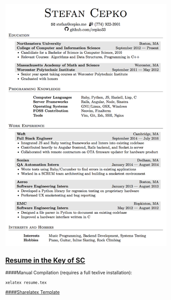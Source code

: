 ![resume png](https://raw.githubusercontent.com/cepko33/Resume/master/resume.png)

## [Resume in the Key of SC](https://github.com/cepko33/Resume/blob/master/resume.pdf?raw=true)

####Manual Compilation (requires a full texlive installation):
```
xelatex resume.tex
```

[####Sharelatex Template](https://www.sharelatex.com/templates/558a1a1d0ffa4ec71b226129)

